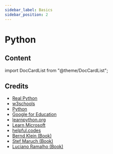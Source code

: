 ```yaml
---
sidebar_label: Basics
sidebar_position: 2
---
```


# Python

## Content

import DocCardList from "@theme/DocCardList";

<DocCardList />

## Credits

- [Real Python](https://realpython.com)
- [w3schools](https://www.w3schools.com/python/default.asp)
- [Python](https://www.python.org/)
- [Google for Education](https://developers.google.com/edu/python/)
- [learnpython.org](https://www.learnpython.org/)
- [Learn Microsoft](https://learn.microsoft.com/en-us/training/paths/beginner-python/)
- [helpful.codes](https://python.helpful.codes/)
- [Bernd Klein (Book)](https://www.amazon.com/stores/author/B00G34KN4U)
- [Stef Maruch (Book)](https://www.amazon.com/stores/Stef-Maruch/author/B001IO9JYK)
- [Luciano Ramalho (Book)](https://www.amazon.com/stores/Luciano-Ramalho/author/B00O6IY1S4)
